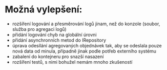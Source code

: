 # Možná vylepšení:
 - rozšíření logování a přesměrování logů jinam, než do konzole (soubor, služba pro agregaci logů)
 - přidání logování chyb na globální úrovni
 - přidání asynchronních metod do IRepository
 - úprava odesílání agregovaných objednávek tak, aby se odeslala pouze nová data od minula, případně jinak podle potřeb externího systému
 - zabalení do kontejneru pro snazší nasazení
 - rozšíření testů, s nimi bohužel nemám mnoho zkušeností
